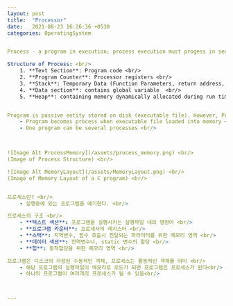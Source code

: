 ```yaml
---
layout: post
title:  "Processor"
date:   2021-08-23 16:26:36 +0530
categories: OperatingSystem


Process - a program in execution; process execution must progess in sequntial fashion 

Structure of Process: <br/>
	1. **Text Section**: Program code <br/>
	2. **Program Counter**: Processor registers <br/>
	3. **Stack**: Temporary Data (Function Parameters, return address, local variables) <br/>
	4. **Data section**: contains global variable  <br/>
	5. **Heap**: containing memory dynamically allocated during run time <br/>


Program is passive entity stored on disk (executable file). However, Process is active <br/>
	- Program becomes process when executable file loaded into memory <br/>
	- One program can be several processes <br/>



![Image Alt ProcessMemory](/assets/process_memory.png) <br/>
(Image of Process Structure) <br/>

![Image Alt MemoryLayout](/assets/MemoryLayout.png) <br/>
(Image of Memory Layout of a C program) <br/>


프로세스란? <br/>
	- 실행중에 있는 프로그램을 얘기한다. <br/>

프로세스의 구조 <br/>
	- **텍스트 섹션**: 프로그램을 실행시키는 실행파일 내의 명령어 <br/>
	- **프로그램 카운터**: 프로세서의 레지스터 <br/>
	- **스택**: 지역변수, 함수 호출시 전달되는 파라미터를 위한 메모리 영역 <br/>
	- **데이터 섹션**: 전역변수나, static 변수의 할당 <br/>
	- **힙**: 동적할당을 위한 메모리 영역 <br/>

프로그램은 디스크의 저장된 수동적인 객체, 프로세스는 활동적인 객체를 의미 <br/>
	- 해당 프로그램의 실행파일이 메모리로 로드가 되면 프로그램은 프로세스가 된다<br/>
	- 하나의 프로그램이 여러개의 프로세스가 될 수 있음<br/>



---
```


<!-- ---
Lorem ipsum dolor sit amet, consectetur adipisicing elit, sed do eiusmod tempor incididunt ut labore et dolore magna aliqua. Ut enim ad minim veniam, quis nostrud exercitation ullamco laboris nisi ut aliquip ex ea commodo consequat. Duis aute irure dolor in reprehenderit in voluptate velit esse

```javascript
const Razorpay = require('razorpay');

let rzp = Razorpay({
	key_id: 'KEY_ID',
	secret: 'name'
});

// capture request
rzp.capture(payment_id, cost)
	.then(function (data) {
		return 2;
	})
```

Check out the [Jekyll docs][jekyll-docs] for more info on how to get the most out of Jekyll. File all bugs/feature requests at [Jekyll’s GitHub repo][jekyll-gh]. If you have questions, you can ask them on [Jekyll Talk][jekyll-talk].

[jekyll-docs]: https://jekyllrb.com/docs/home
[jekyll-gh]:   https://github.com/jekyll/jekyll
[jekyll-talk]: https://talk.jekyllrb.com/ -->
